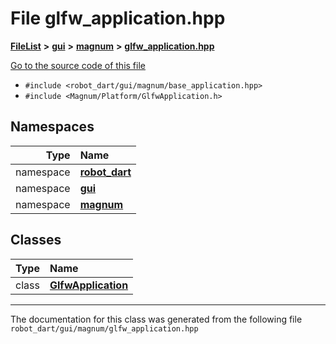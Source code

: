 

# File glfw\_application.hpp



[**FileList**](files.md) **>** [**gui**](dir_6a9d4b7ec29c938d1d9a486c655cfc8a.md) **>** [**magnum**](dir_5d18adecbc10cabf3ca51da31f2acdd1.md) **>** [**glfw\_application.hpp**](glfw__application_8hpp.md)

[Go to the source code of this file](glfw__application_8hpp_source.md)



* `#include <robot_dart/gui/magnum/base_application.hpp>`
* `#include <Magnum/Platform/GlfwApplication.h>`













## Namespaces

| Type | Name |
| ---: | :--- |
| namespace | [**robot\_dart**](namespacerobot__dart.md) <br> |
| namespace | [**gui**](namespacerobot__dart_1_1gui.md) <br> |
| namespace | [**magnum**](namespacerobot__dart_1_1gui_1_1magnum.md) <br> |


## Classes

| Type | Name |
| ---: | :--- |
| class | [**GlfwApplication**](classrobot__dart_1_1gui_1_1magnum_1_1GlfwApplication.md) <br> |



















































------------------------------
The documentation for this class was generated from the following file `robot_dart/gui/magnum/glfw_application.hpp`

